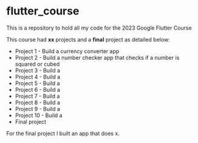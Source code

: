 # flutter_course

This is a repository to hold all my code for the 2023 Google Flutter Course

This course had **xx** projects and a **final** project as detailed below:
 
- Project 1 - Build a currency converter app
- Project 2 - Build a number checker app that checks if a number is squared or cubed
- Project 3 - Build a 
- Project 4 - Build a
- Project 5 - Build a 
- Project 6 - Build a 
- Project 7 - Build a 
- Project 8 - Build a 
- Project 9 - Build a
- Project 10 - Build a
- Final project 

For the final project I built an app that does x.